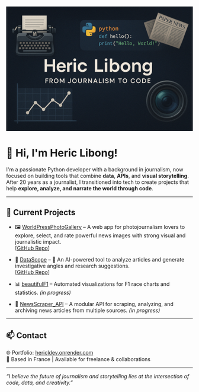 
<p align="center">
  <img src="github-banner.png" alt="Heric Libong – From Journalism to Code" style="max-width:100%;">
</p>



# 👋 Hi, I'm Heric Libong!

I'm a passionate Python developer with a background in journalism, now focused on building tools that combine **data**, **APIs**, and **visual storytelling**.  
After 20 years as a journalist, I transitioned into tech to create projects that help **explore, analyze, and narrate the world through code**.

---

## 🚀 Current Projects

- 🖼️ [WorldPressPhotoGallery](https://worldpressphotorating.onrender.com/) – A web app for photojournalism lovers to explore, select, and rate powerful news images with strong visual and journalistic impact.  
  [[GitHub Repo](https://github.com/hericlibong/worldPressPhotoGalery)]

- 🧠 [DataScope](https://datascope.onrender.com/) – 🧭 An AI-powered tool to analyze articles and generate investigative angles and research suggestions.  
  [[GitHub Repo](https://github.com/hericlibong/datascope_project)]

- 📊 [beautifulF1](https://github.com/hericlibong/beautifullF1) – Automated visualizations for F1 race charts and statistics. *(in progress)*

- 📰 [NewsScraper_API](https://github.com/hericlibong/NewsScraper_API) – A modular API for scraping, analyzing, and archiving news articles from multiple sources. *(in progress)*

---

## 📫 Contact

🌐 Portfolio: [hericldev.onrender.com](https://hericldev.onrender.com)  
📍 Based in France | Available for freelance & collaborations

---

*“I believe the future of journalism and storytelling lies at the intersection of code, data, and creativity.”*





<!--
**hericlibong/hericlibong** is a ✨ _special_ ✨ repository because its `README.md` (this file) appears on your GitHub profile.

Here are some ideas to get you started:

- 🔭 I’m currently working on ...
- 🌱 I’m currently learning ...
- 👯 I’m looking to collaborate on ...
- 🤔 I’m looking for help with ...
- 💬 Ask me about ...
- 📫 How to reach me: ...
- 😄 Pronouns: ...
- ⚡ Fun fact: ...
-->


